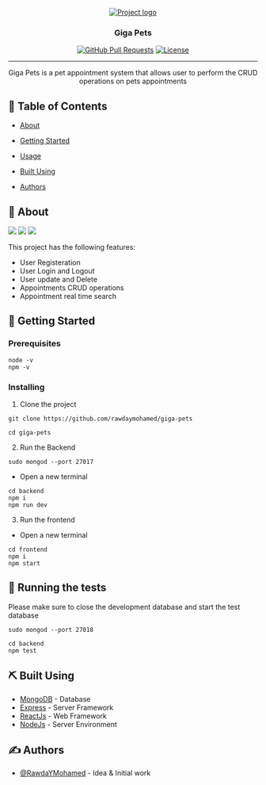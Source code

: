 <p align="center">
  <a href="" rel="noopener">
 <img src="./logo.png" alt="Project logo"></a>
</p>

<h3 align="center">Giga Pets</h3>

<div align="center">

[![GitHub Pull Requests](https://img.shields.io/github/issues-pr/kylelobo/The-Documentation-Compendium.svg)](https://github.com/rawda-dev/giga-pets/pulls)
[![License](https://img.shields.io/badge/license-MIT-blue.svg)](/LICENSE)

</div>

---

<p align="center"> 
Giga Pets is a pet appointment system that allows user to perform the CRUD operations on pets appointments 
    <br> 
</p>

## 📝 Table of Contents

- [About](#about)
- [Getting Started](#getting_started)
- [Usage](#usage)
- [Built Using](#built_using)

- [Authors](#authors)

## 🧐 About <a name = "about"></a>
![](./giga%20pets%20-%20login.png)
![](./giga%20pets%20-%20profile.png)
![](./giga%20pets%20-%20my%20appointments.png)

This project has the following features:

- User Registeration
- User Login and Logout
- User update and Delete
- Appointments CRUD operations
- Appointment real time search

## 🏁 Getting Started <a name = "getting_started"></a>

### Prerequisites

```
node -v
npm -v
```

### Installing

1. Clone the project

```
git clone https://github.com/rawdaymohamed/giga-pets

```

```
cd giga-pets
```

2. Run the Backend

```
sudo mongod --port 27017
```

- Open a new terminal

```
cd backend
npm i
npm run dev
```

3. Run the frontend

- Open a new terminal

```
cd frontend
npm i
npm start
```

## 🔧 Running the tests <a name = "tests"></a>
Please make sure to close the development database and start the test database
```
sudo mongod --port 27018
```
```
cd backend
npm test
```

## ⛏️ Built Using <a name = "built_using"></a>

- [MongoDB](https://www.mongodb.com/) - Database
- [Express](https://expressjs.com/) - Server Framework
- [ReactJs](https://reactjs.org/) - Web Framework
- [NodeJs](https://nodejs.org/en/) - Server Environment

## ✍️ Authors <a name = "authors"></a>

- [@RawdaYMohamed](https://github.com/rawdaymohamed) - Idea & Initial work
